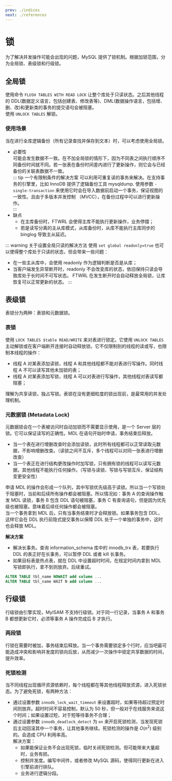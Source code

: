 ```yaml
---
prev: ./indices
next: ./references
---
```


# 锁
为了解决并发操作可能会出现的问题，MySQL 提供了锁机制。根据加锁范围，分为全局锁、表级锁和行级锁。

## 全局锁
使用命令 `FLUSH TABLES WITH READ LOCK` 让整个库处于只读状态。之后其他线程的 DDL(数据定义语言，包括创建表、修改表等)、DML(数据操作语言，包括增、删、改)和更新类的事务的提交语句会被阻塞。  
使用 `UNLOCK TABLES` 解锁。  

### 使用场景
当在进行全库逻辑备份（所有记录查找并保存到文本）时，可以考虑使用全局锁。  
+ 必要性  
  可能会发生数据不一致。在不加全局锁的情形下，因为不同表之间执行顺序不同备份时间就不同。若一张表在备份时间差内进行了更新操作，则它会与已经备份的关联表数据不一致。  
  ::: tip 一个有限制条件的解决方案
  可以利用可重复读的事务来解决。在支持事务的引擎里，比如 InnoDB 提供了逻辑备份工具 mysqldump. 使用参数 `-single-transaction` 来使用它时会在导入数据前启动一个事务，保证视图的一致性。且由于多版本并发控制 （MVCC），在备份过程中可以进行更新操作。  
  :::
+ 缺点
  + 在主库备份时，FTWRL 会使得主库不能执行更新操作，业务停摆；  
  + 若是读写分离的主从库模式，从库备份时，从库不能执行主库同步的 binglog 导致主从延迟。

::: warning 关于设置全局只读的解决方法
使用 `set global readonly=true` 也可以使得整个库处于只读的状态，但会带来一些问题：
+ 在一些主从库中，会使用 readonly 作为逻辑判断是否是从库；  
+ 当客户端发生异常断开时，readonly 不会改变库的状态，依旧保持只读会导致库处于长时间不可写状态。 FTWRL 在发生断开时会自动释放全局锁，让库恢复可以正常更新的状态。
:::

## 表级锁
表锁分为两种：表锁和元数据锁。

### 表锁
使用 `LOCK TABLES $table READ/WRITE` 来对表进行锁定。它使用 `UNLOCK TABLES` 主动解锁或在客户端断开连接时自动释放锁。它不仅限制别的线程的读或写，也限制本线程的操作：  
+ 线程 A 对某表添加读锁，线程 A 和其他线程都不能对表进行写操作。同时线程 A 不可以读写其他未加锁的表；
+ 线程 A 对某表添加写锁，线程 A 可以对表进行写操作，其他线程对表读写都阻塞；

理解为共享读锁，独占写锁。表锁在没有更细粒度的锁出现前，是最常用的并发处理机制。  

### 元数据锁 (Metadata Lock) <Badge text="MySQL 5.5+"/>
元数据锁会在一个表被访问时自动加锁而不需要显示使用，是一个 Server 层的锁。它可以保证读写的正确性。MDL 在语句开始时申请，事务结束后释放。  
+ 当一个表在进行增删改查时会添加读锁，此时所有线程都可以正常读取元数据，不影响增删改查。（读锁之间不互斥，多个线程可以对同一张表进行增删改查）
+ 当一个表正在进行结构更改操作时加写锁，只有拥有锁的线程可以读写元数据，其他线程不能执行任何操作。（写锁与读锁、写锁与写锁互斥，保证结构变更安全性）  

申请 MDL 的操作会形成一个队列，其中写锁优先级高于读锁。所以当一个写锁处于阻塞时，当前和后续所有操作都会被阻塞。所以情况如：事务 A 的查询操作触发 MDL 读锁，事务 B 包含 DDL 语句被阻塞，事务 C 有查询语句，但是因为优先级也被阻塞。意味着后续任何操作都会被阻塞。  
当一个事务拿到 MDL 后，只有当事务结束时才会释放锁。如果事务包含 DDL，这样它会在 DDL 执行前隐式提交事务以保障 DDL 处于一个单独的事务中，这时也会释放 MDL。  

**解决方案**  
+ 解决长事务。查询 information_schema 库中的 innodb_trx 表，若要执行 DDL 的表正好在长事务，可以暂停 DDL 或者 kill 长事务。  
+ 如果目标表是热点表，就在 DDL 中设置超时时间，在规定时间内拿到 MDL 写锁即执行，拿不到则放弃。后续重试。  

``` sql
ALTER TABLE tbl_name NOWAIT add column ...
ALTER TABLE tbl_name WAIT N add column ... 
```

## 行级锁
行级锁由引擎实现，MyISAM 不支持行级锁。对于同一行记录，当事务 A 和事务 B 都想更新它时，必须等事务 A 操作完成后 B 才执行。  

### 两段锁
行锁在需要时被加，事务结束后释放。当一个事务需要锁定多个行时，应当吧最可能造成冲突和影响并发度的锁向后放，从而减少一次操作中锁定共享数据的时间，提升效率。  

### 死锁检测
当不同线程出现循环资源依赖时，每个线程都在等其他线程释放资源，进入死锁状态。为了避免死锁，有两种方法：  
+ 通过设置参数 `innodb_lock_wait_timeout` 来设置超时，如果等待超过预定时间则放弃。超时时间不容易控制，默认为 50 秒，但一般对于在线服务来说这个时间；如果设置过短，对于短等待事务不合理；  
+ 通过设置参数 `innodb_deadlock_detect` 为 `on` 来开启死锁检测，当发现死锁后主动回滚其中一个事务，让其他事务继续。死锁检测的操作是 $O(n^2)$ 级别的。会造成 CPU 利用率高。  
  解决方案：  
  + 如果能保证业务不会出现死锁，临时关闭死锁检测。但可能带来大量超时，业务有损。  
  + 控制并发度。编写中间件，或者修改 MySQL 源码，使得同行更新在进入引擎前进行排队。  
  + 业务进行逻辑分段。